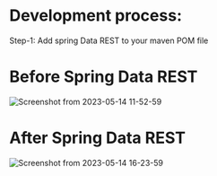 # Development process:
Step-1: Add spring Data REST to your maven POM file <br>

# Before Spring Data REST
![Screenshot from 2023-05-14 11-52-59](https://github.com/Utsav-7/Spring-Boot-and-Hibernates/assets/98468952/0de218ef-8c3e-4ae6-9f5f-5257e49f06de)

# After Spring Data REST
![Screenshot from 2023-05-14 16-23-59](https://github.com/Utsav-7/Spring-Boot-and-Hibernates/assets/98468952/c26ee2e0-33d0-4d13-bc43-da33498434e9)
